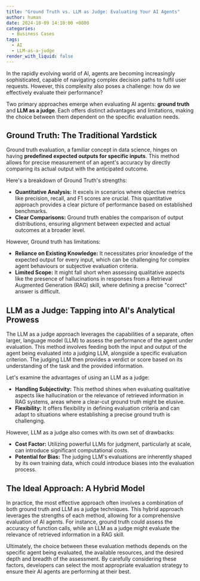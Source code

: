 ```yaml
---
title: "Ground Truth vs. LLM as Judge: Evaluating Your AI Agents"
author: human
date: 2024-10-09 14:10:00 +0800
categories:
  - Business Cases
tags:
  - AI
  - LLM-as-a-judge
render_with_liquid: false
---
```

In the rapidly evolving world of AI, agents are becoming increasingly sophisticated, capable of navigating complex decision paths to fulfil user requests. However, this complexity also poses a challenge: how do we effectively evaluate their performance?

Two primary approaches emerge when evaluating AI agents: **ground truth** and **LLM as a judge**. Each offers distinct advantages and limitations, making the choice between them dependent on the specific evaluation needs.

## Ground Truth: The Traditional Yardstick

Ground truth evaluation, a familiar concept in data science, hinges on having **predefined expected outputs for specific inputs**. This method allows for precise measurement of an agent's accuracy by directly comparing its actual output with the anticipated outcome.

Here's a breakdown of Ground Truth's strengths:

- **Quantitative Analysis:** It excels in scenarios where objective metrics like precision, recall, and F1 scores are crucial. This quantitative approach provides a clear picture of performance based on established benchmarks.
- **Clear Comparisons:** Ground truth enables the comparison of output distributions, ensuring alignment between expected and actual outcomes at a broader level.

However, Ground truth has limitations:

- **Reliance on Existing Knowledge:** It necessitates prior knowledge of the expected output for every input, which can be challenging for complex agent behaviours or subjective evaluation criteria.
- **Limited Scope:** It might fall short when assessing qualitative aspects like the presence of hallucinations in responses from a Retrieval Augmented Generation (RAG) skill, where defining a precise "correct" answer is difficult.

## LLM as a Judge: Tapping into AI's Analytical Prowess

The LLM as a judge approach leverages the capabilities of a separate, often larger, language model (LLM) to assess the performance of the agent under evaluation. This method involves feeding both the input and output of the agent being evaluated into a judging LLM, alongside a specific evaluation criterion. The judging LLM then provides a verdict or score based on its understanding of the task and the provided information.

Let's examine the advantages of using an LLM as a judge:

- **Handling Subjectivity:** This method shines when evaluating qualitative aspects like hallucination or the relevance of retrieved information in RAG systems, areas where a clear-cut ground truth might be elusive.
- **Flexibility:** It offers flexibility in defining evaluation criteria and can adapt to situations where establishing a precise ground truth is challenging.

However, LLM as a judge also comes with its own set of drawbacks:

- **Cost Factor:** Utilizing powerful LLMs for judgment, particularly at scale, can introduce significant computational costs.
- **Potential for Bias:** The judging LLM's evaluations are inherently shaped by its own training data, which could introduce biases into the evaluation process.

## The Ideal Approach: A Hybrid Model

In practice, the most effective approach often involves a combination of both ground truth and LLM as a judge techniques. This hybrid approach leverages the strengths of each method, allowing for a comprehensive evaluation of AI agents. For instance, ground truth could assess the accuracy of function calls, while an LLM as a judge might evaluate the relevance of retrieved information in a RAG skill.

Ultimately, the choice between these evaluation methods depends on the specific agent being evaluated, the available resources, and the desired depth and breadth of the assessment. By carefully considering these factors, developers can select the most appropriate evaluation strategy to ensure their AI agents are performing at their best.